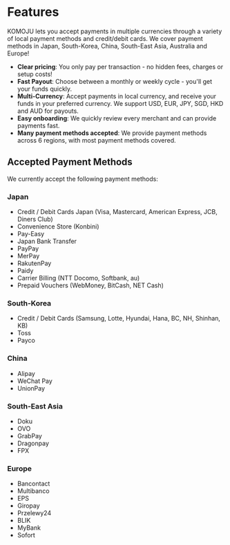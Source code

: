 # Features

KOMOJU lets you accept payments in multiple currencies through a variety of local payment methods and credit/debit cards. We cover payment methods in Japan, South-Korea, China, South-East Asia, Australia and Europe!

- **Clear pricing**: You only pay per transaction - no hidden fees, charges or setup costs!
- **Fast Payout**: Choose between a monthly or weekly cycle - you'll get your funds quickly.
- **Multi-Currency**: Accept payments in local currency, and receive your funds in your preferred currency. We support USD, EUR, JPY, SGD, HKD and AUD for payouts.
- **Easy onboarding**: We quickly review every merchant and can provide payments fast.
- **Many payment methods accepted**: We provide payment methods across 6 regions, with most payment methods covered.

## Accepted Payment Methods

We currently accept the following payment methods:

### Japan
- Credit / Debit Cards Japan (Visa, Mastercard, American Express, JCB, Diners Club)
- Convenience Store (Konbini)
- Pay-Easy
- Japan Bank Transfer
- PayPay
- MerPay
- RakutenPay
- Paidy
- Carrier Billing (NTT Docomo, Softbank, au)
- Prepaid Vouchers (WebMoney, BitCash, NET Cash)

### South-Korea
- Credit / Debit Cards (Samsung, Lotte, Hyundai, Hana, BC, NH, Shinhan, KB)
- Toss
- Payco

### China
- Alipay
- WeChat Pay
- UnionPay

### South-East Asia
- Doku
- OVO
- GrabPay
- Dragonpay
- FPX

### Europe
- Bancontact
- Multibanco
- EPS
- Giropay
- Przelewy24
- BLIK
- MyBank
- Sofort